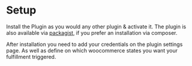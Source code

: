 # Setup

Install the Plugin as you would any other plugin & activate it. The plugin is also available via [packagist](TBD), if you prefer an installation via composer.

After installation you need to add your credentials on the plugin settings page. As well as define on which woocommerce states you want your fulfillment triggered. 